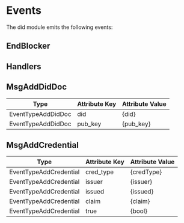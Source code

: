 # Events

The did module emits the following events:

## EndBlocker


## Handlers

## MsgAddDidDoc
| Type                  | Attribute Key            | Attribute Value       |
|-----------------------|--------------------------|-----------------------|
| EventTypeAddDidDoc    | did                      | {did}                 |
| EventTypeAddDidDoc    | pub_key                  | {pub_key}             |


## MsgAddCredential

| Type                  | Attribute Key            | Attribute Value       |
|-----------------------|--------------------------|-----------------------|
| EventTypeAddCredential| cred_type                | {credType}            |
| EventTypeAddCredential| issuer                   | {issuer}              |
| EventTypeAddCredential| issued                   | {issued}              |
| EventTypeAddCredential| claim                    | {claim}               |
| EventTypeAddCredential| true                     | {bool}                |